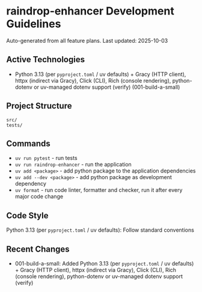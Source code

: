# raindrop-enhancer Development Guidelines

Auto-generated from all feature plans. Last updated: 2025-10-03

## Active Technologies
- Python 3.13 (per `pyproject.toml` / uv defaults) + Gracy (HTTP client), httpx (indirect via Gracy), Click (CLI), Rich (console rendering), python-dotenv or uv-managed dotenv support (verify) (001-build-a-small)

## Project Structure
```
src/
tests/
```

## Commands
- `uv run pytest` - run tests
- `uv run raindrop-enhancer` - run the application
- `uv add <package>` - add python package to the application dependencies
- `uv add --dev <package>` - add python package as development dependency
- `uv format` - run code linter, formatter and checker, run it after every major code change

## Code Style
Python 3.13 (per `pyproject.toml` / uv defaults): Follow standard conventions

## Recent Changes
- 001-build-a-small: Added Python 3.13 (per `pyproject.toml` / uv defaults) + Gracy (HTTP client), httpx (indirect via Gracy), Click (CLI), Rich (console rendering), python-dotenv or uv-managed dotenv support (verify)

<!-- MANUAL ADDITIONS START -->
<!-- MANUAL ADDITIONS END -->
